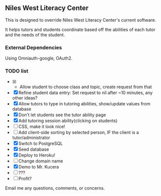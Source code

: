 ## Niles West Literacy Center

This is designed to override Niles West Literacy Center's current software.

It helps tutors and students coordinate based off the abilities of each tutor and the needs of the student.

### External Dependencies

Using Omniauth-google, OAuth2.

### TODO list

- [X] - Allow student to choose class and topic, create request from that
- [X] Refine student data entry: Set request to nil after ~10 minutes, any other ideas?
- [X] Allow tutors to type in tutoring abilities, show/update values from database
- [X] Don't let students see the tutor ability page
- [X] Add tutoring session ability(clicking on students)
- [ ] CSS, make it look nice!
- [ ] Add client-side sorting by selected person, IF the client is a tutor/administrator
- [X] Switch to PostgreSQL
- [X] Seed database
- [X] Deploy to Heroku!
- [ ] Change domain name
- [X] Demo to Mr. Kucera
- [ ] ???
- [ ] Profit?

Email me any questions, comments, or concerns.
